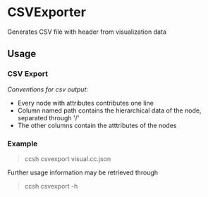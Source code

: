 # CSVExporter

Generates CSV file with header from visualization data

## Usage

### CSV Export

_Conventions for csv output:_
- Every node with attributes contributes one line
- Column named path contains the hierarchical data of the node, separated through '/'
- The other columns contain the atttributes of the nodes

### Example

> ccsh csvexport visual.cc.json

Further usage information may be retrieved through

> ccsh csvexport -h

